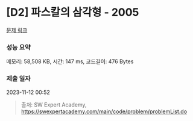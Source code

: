 # [D2] 파스칼의 삼각형 - 2005 

[문제 링크](https://swexpertacademy.com/main/code/problem/problemDetail.do?contestProbId=AV5P0-h6Ak4DFAUq) 

### 성능 요약

메모리: 58,508 KB, 시간: 147 ms, 코드길이: 476 Bytes

### 제출 일자

2023-11-12 00:52



> 출처: SW Expert Academy, https://swexpertacademy.com/main/code/problem/problemList.do